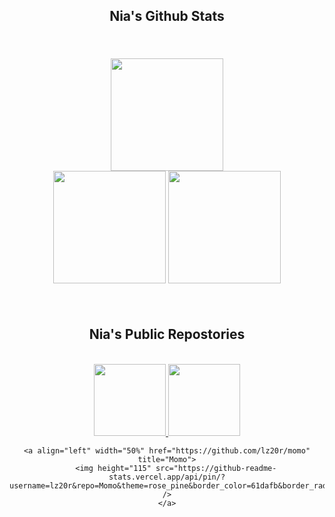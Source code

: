 <h2 align="center" style="font-family: Rubik 80s Fade">
    Nia's Github Stats
</h2>

<br />
<div width="100%" style="margin: 20px" align="center">
    <img height="180" src="https://stats.hedystia.com/api?username=lz20r&theme=omni" />
    <br />
    <img height="180" src="https://github-readme-stats.vercel.app/api/top-langs/?username=lz20r&layout=compact&theme=rose_pine&langs_count=9&border_color=61dafb&border_radius=10" />
    <img height="180" src="https://github-readme-streak-stats.herokuapp.com/?user=lz20r&theme=rose_pine&count-private=true&v=2&border=61dafb&border_radius=10" />
</div>
<br />

<h2 align="center" style="font-family: Rubik 80s Fade"> Nia's Public Repostories</h2>
<br/>
<div width="100%" align="center">
    <a align="left" width="50%" href="https://github.com/lz20r/register" title="Register">
        <img height="115" src="https://github-readme-stats.vercel.app/api/pin/?username=lz20r&repo=Register&theme=rose_pine&border_color=61dafb&border_radius=10" />
    </a> 
    <a align="left" width="50%" href="https://github.com/lz20r/momojs" title="Momo">
        <img height="115" src="https://github-readme-stats.vecer.app/api/pin/?username=lz20r&repo=Momo&theme=rose_pin/?border_color=61dafb&border_radius=10"/>
    </a>

    <a align="left" width="50%" href="https://github.com/lz20r/momo" title="Momo">
        <img height="115" src="https://github-readme-stats.vercel.app/api/pin/?username=lz20r&repo=Momo&theme=rose_pine&border_color=61dafb&border_radius=10" />
    </a>

</div>
